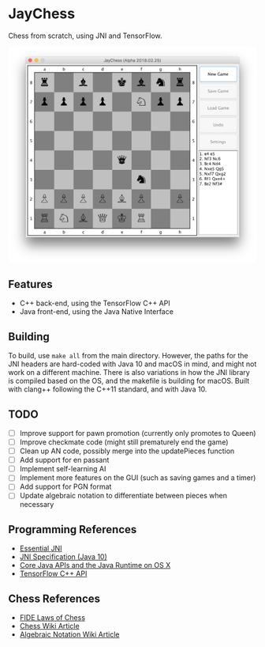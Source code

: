 # JayChess
Chess from scratch, using JNI and TensorFlow.

![Alpha](./images/alpha.png?raw=true)

## Features
- C++ back-end, using the TensorFlow C++ API
- Java front-end, using the Java Native Interface

## Building
To build, use `make all` from the main directory. However, the paths for the JNI headers are hard-coded with Java 10 and macOS in mind, and might not work on a different machine. There is also variations in how the JNI library is compiled based on the OS, and the makefile is building for macOS. Built with clang++ following the C++11 standard, and with Java 10.

## TODO
- [ ] Improve support for pawn promotion (currently only promotes to Queen)
- [ ] Improve checkmate code (might still prematurely end the game)
- [ ] Clean up AN code, possibly merge into the updatePieces function
- [ ] Add support for en passant
- [ ] Implement self-learning AI
- [ ] Implement more features on the GUI (such as saving games and a timer)
- [ ] Add support for PGN format
- [ ] Update algebraic notation to differentiate between pieces when necessary

## Programming References
- [Essential JNI](http://www.prenhall.com/ptrbooks/ptr_0139470298.html)
- [JNI Specification (Java 10)](https://docs.oracle.com/javase/10/docs/specs/jni/index.html)
- [Core Java APIs and the Java Runtime on OS X](https://developer.apple.com/library/archive/documentation/Java/Conceptual/Java14Development/05-CoreJavaAPIs/CoreJavaAPIs.html)
- [TensorFlow C++ API](https://www.tensorflow.org/api_guides/cc/guide)

## Chess References
- [FIDE Laws of Chess](https://www.fide.com/FIDE/handbook/LawsOfChess.pdf)
- [Chess Wiki Article](https://en.wikipedia.org/wiki/Chess)
- [Algebraic Notation Wiki Article](https://en.wikipedia.org/wiki/Algebraic_notation_(chess))
